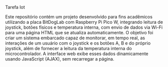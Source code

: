Tarefa Iot

Este repositório contém um projeto desenvolvido para fins acadêmicos utilizando a placa BitDogLab com Raspberry Pi Pico W, integrando leitura de joystick, botões físicos e temperatura interna, com envio de dados via Wi-Fi para uma página HTML que se atualiza automaticamente.
O objetivo foi criar um sistema embarcado capaz de monitorar, em tempo real, as interações de um usuário com o joystick e os botões A, B e do próprio joystick, além de fornecer a leitura da temperatura interna do microcontrolador. A interface web exibe esses dados dinamicamente usando JavaScript (AJAX), sem recarregar a página.
